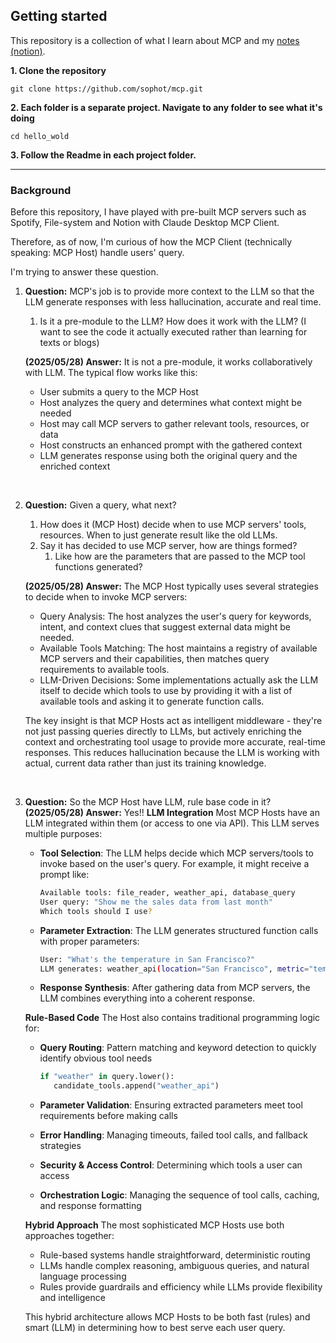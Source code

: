 ## Getting started

This repository is a collection of what I learn about MCP and my [notes (notion)](https://www.notion.so/sophot/MCP-1f8c90c362f480a998accda61a33297d?pvs=4).

**1. Clone the repository**

```
git clone https://github.com/sophot/mcp.git
```

**2. Each folder is a separate project. Navigate to any folder to see what it's doing**

```
cd hello_wold
```

**3. Follow the Readme in each project folder.**


<hr />

### Background

Before this repository, I have played with pre-built MCP servers such as Spotify, File-system and Notion with Claude Desktop MCP Client.

Therefore, as of now, I'm curious of how the MCP Client (technically speaking: MCP Host) handle users' query.

I'm trying to answer these question.
1. **Question:** MCP's job is to provide more context to the LLM so that the LLM generate responses with less hallucination, accurate and real time.
   1. Is it a pre-module to the LLM? How does it work with the LLM? (I want to see the code it actually executed rather than learning for texts or blogs)

   **(2025/05/28) Answer:** It is not a pre-module, it works collaboratively with LLM.
   The typical flow works like this:
      - User submits a query to the MCP Host
      - Host analyzes the query and determines what context might be needed
      - Host may call MCP servers to gather relevant tools, resources, or data
      - Host constructs an enhanced prompt with the gathered context
      - LLM generates response using both the original query and the enriched context
<br />

2. **Question:** Given a query, what next?
   1. How does it (MCP Host) decide when to use MCP servers' tools, resources. When to just generate result like the old LLMs. 
   2. Say it has decided to use MCP server, how are things formed?
      1. Like how are the parameters that are passed to the MCP tool functions generated?

   **(2025/05/28) Answer:** The MCP Host typically uses several strategies to decide when to invoke MCP servers:
   * Query Analysis: The host analyzes the user's query for keywords, intent, and context clues that suggest external data might be needed.
   * Available Tools Matching: The host maintains a registry of available MCP servers and their capabilities, then matches query requirements to available tools.
   * LLM-Driven Decisions: Some implementations actually ask the LLM itself to decide which tools to use by providing it with a list of available tools and asking it to generate function calls.

   The key insight is that MCP Hosts act as intelligent middleware - they're not just passing queries directly to LLMs, but actively enriching the context and orchestrating tool usage to provide more accurate, real-time responses. This reduces hallucination because the LLM is working with actual, current data rather than just its training knowledge.
<br />

3. **Question:** So the MCP Host have LLM, rule base code in it?
**(2025/05/28) Answer:** Yes!!
**LLM Integration**
Most MCP Hosts have an LLM integrated within them (or access to one via API). This LLM serves multiple purposes:
   * **Tool Selection**: The LLM helps decide which MCP servers/tools to invoke based on the user's query. For example, it might receive a prompt like:
      ```bash
      Available tools: file_reader, weather_api, database_query
      User query: "Show me the sales data from last month"
      Which tools should I use?
      ```

   * **Parameter Extraction**: The LLM generates structured function calls with proper parameters:
      ```bash
      User: "What's the temperature in San Francisco?"
      LLM generates: weather_api(location="San Francisco", metric="temperature")
      ```

   * **Response Synthesis**: After gathering data from MCP servers, the LLM combines everything into a coherent response.

   **Rule-Based Code**
The Host also contains traditional programming logic for:

   * **Query Routing**: Pattern matching and keyword detection to quickly identify obvious tool needs
      ```python
      if "weather" in query.lower():
         candidate_tools.append("weather_api")
      ```

   * **Parameter Validation**: Ensuring extracted parameters meet tool requirements before making calls

   * **Error Handling**: Managing timeouts, failed tool calls, and fallback strategies

   * **Security & Access Control**: Determining which tools a user can access

   * **Orchestration Logic**: Managing the sequence of tool calls, caching, and response formatting

   **Hybrid Approach**
The most sophisticated MCP Hosts use both approaches together:
   - Rule-based systems handle straightforward, deterministic routing
   - LLMs handle complex reasoning, ambiguous queries, and natural language processing
   - Rules provide guardrails and efficiency while LLMs provide flexibility and intelligence

   This hybrid architecture allows MCP Hosts to be both fast (rules) and smart (LLM) in determining how to best serve each user query.